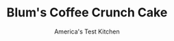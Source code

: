 ---
layout: ../../layouts/MarkdownPostLayout.astro
title: Blum's Coffee Crunch Cake
author: America's Test Kitchen
pubDate: 2023-03-15
description: Crushed bits of homemade coffee candy adorn the outside of this delicious cake.
image_url: https://res.cloudinary.com/hksqkdlah/image/upload/ar_1:1,c_fill,dpr_2.0,f_auto,fl_lossy.progressive.strip_profile,g_faces:auto,q_auto:low,w_344/37294_sfs-gac-blums-coffee-crunch-cake-11
tags: ["Desserts or Baked Goods","Cakes","Cookbook Collection"]
calories: 5625
protein: 4
carbohydrates: 64
fats: 22
fiber: 
ingredients: ["1 1/2 cups (10 1/2 ounces), sugar","1/4 cup, brewed coffee","1/4 cup, light corn syrup","1 tablespoon, baking soda","1 cup (7 ounces), sugar","1¼ cups (5 ounces), cake flour","1½ teaspoons, baking powder","¼ teaspoon, salt","5 , large eggs (2 whole, 3 separated), room temperature","6 tablespoons, unsalted butter, melted and cooled","2 teaspoons, vanilla extract","1 teaspoon, grated lemon zest plus 2 tablespoons juice","2 cups, heavy cream, chilled","6 tablespoons (2⅔ ounces), sugar","1 tablespoon, instant espresso powder","1 teaspoon, vanilla extract"]
serves: 12
time: "null"
instructions: ["FOR THE COFFEE CANDY: Grease 8-inch square baking pan and line with parchment paper, allowing excess to overhang pan edges; grease parchment. Heat sugar, coffee, and corn syrup in large saucepan over medium-high heat, stirring occasionally, until mixture registers 310 degrees. Stir in baking soda until incorporated, about 20 seconds (mixture will puff up significantly). Pour mixture into prepared pan and let cool completely, about 1 hour. Once cooled, remove coffee crunch block from pan, place in large zipper-lock bag, and seal. Using rolling pin, crush into bite-size pieces; set aside.","For the cake Adjust oven rack to lower-middle position and heat oven to 325 degrees. Grease 9-inch round cake pan, line with parchment paper, grease parchment, and flour pan. Set aside 3 tablespoons sugar. Whisk flour, baking powder, salt, and remaining sugar together in large bowl. Add 2 whole eggs and 3 yolks, melted butter, vanilla, and lemon zest and juice and whisk until smooth.","Using stand mixer fitted with whisk attachment, whip remaining 3 egg whites on medium-low speed until foamy, about 1 minute. Increase speed to medium-high and whip whites to soft, billowy mounds, about 1 minute. Gradually add reserved sugar and whip until glossy, soft peaks form, 1 to 2 minutes. Using rubber spatula, stir one-third of whites into batter. Gently fold remaining whites into batter until no white streaks remain.","Pour batter into prepared pan. Bake until toothpick inserted in center comes out clean, 30 to 40 minutes, rotating pan halfway through baking. Let cake cool in pan on wire rack for 10 minutes. Remove cake from pan, discarding parchment, and let cool completely on rack, about 2 hours.","FOR THE WHIPPED CREAM: Using stand mixer fitted with whisk attachment, whip cream, sugar, espresso powder, and vanilla on medium-low speed until foamy, about 1 minute. Increase speed to medium-high and whip until stiff peaks form, 1 to 3 minutes.","Using long serrated knife, cut 1 horizontal line around sides of cake; then, following scored line, cut cake into 2 even layers. Line edges of cake platter with 4 strips of parchment paper to keep platter clean. Place 1 cake layer on platter. Spread 2 cups frosting evenly over top, right to edge of cake. Top with second cake layer, press lightly to adhere, then spread remaining 2 cups frosting evenly over top and sides of cake. Gently press crushed coffee crunch all over cake. Carefully remove parchment strips before serving."]
nutrition: ["80 mg Potassium, K","135 mg Phosphorus, P","86 mg Calcium, Ca","1 mg Iron, Fe","9 mg Magnesium, Mg","411 mg Sodium, Na","22 g Total lipid (fat)","6 g Fatty acids, total monounsaturated","1 g Fatty acids, total polyunsaturated","1 mg Vitamin C, total ascorbic acid","147 mg Cholesterol","13 g Fatty acids, total saturated","16 µg Folic acid","17 µg Folate, food","54 g Sugars, total","1 µg Vitamin K (phylloquinone)","50 g Water","64 g Carbohydrate, by difference","45 µg Folate, DFE","4 g Protein","244 µg Vitamin A, RAE","468 kcal Energy","53 g Sugars, added","5625 calories"]
notes: "You can use our recipes for Lemon Chiffon Layer Cake and Coffee Whipped Cream Frosting recipes or use your own."
---